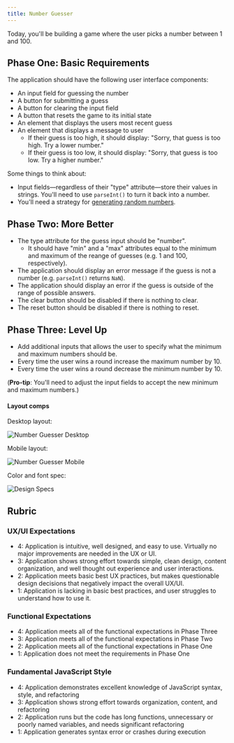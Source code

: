 ```yaml
---
title: Number Guesser
---
```


Today, you'll be building a game where the user picks a number between 1 and 100.

## Phase One: Basic Requirements

The application should have the following user interface components:

- An input field for guessing the number
- A button for submitting a guess
- A button for clearing the input field
- A button that resets the game to its initial state
- An element that displays the users most recent guess
- An element that displays a message to user
  - If their guess is too high, it should display: "Sorry, that guess is too high. Try a lower number."
  - If their guess is too low, it should display: "Sorry, that guess is too low. Try a higher number."

Some things to think about:

- Input fields—regardless of their "type" attribute—store their values in strings. You'll need to use `parseInt()` to turn it back into a number.
- You'll need a strategy for [generating random numbers][rand].

[rand]: https://github.com/turingschool/try-turing/blob/gh-pages/_posts/2000-01-31-afternoon-projects.markdown#generating-random-numbers

## Phase Two: More Better

- The type attribute for the guess input should be "number".
  - It should have "min" and a "max" attributes equal to the minimum and maximum of the reange of guesses (e.g. 1 and 100, respectively).
- The application should display an error message if the guess is not a number (e.g. `parseInt()` returns `NaN`).
- The application should display an error if the guess is outside of the range of possible answers.
- The clear button should be disabled if there is nothing to clear.
- The reset button should be disabled if there is nothing to reset.

## Phase Three: Level Up

- Add additional inputs that allows the user to specify what the minimum and maximum numbers should be.
- Every time the user wins a round increase the maximum number by 10.
- Every time the user wins a round decrease the minimum number by 10.

(**Pro-tip**: You'll need to adjust the input fields to accept the new minimum and maximum numbers.)

#### Layout comps

Desktop layout:

![Number Guesser Desktop][desktop-base]

Mobile layout:

![Number Guesser Mobile][mobile-base]

Color and font spec:

![Design Specs][design-specs]


[desktop-base]: /assets/images/projects/number-guesser/numberguesser1.png
[mobile-base]: /assets/images/projects/number-guesser/numberguesser2.png
[design-specs]: /assets/images/projects/number-guesser/numberguesser3.png

## Rubric

### UX/UI Expectations

- 4: Application is intuitive, well designed, and easy to use. Virtually no major improvements are needed in the UX or UI.
- 3: Application shows strong effort towards simple, clean design, content organization, and well thought out experience and user interactions.
- 2: Application meets basic best UX practices, but makes questionable design decisions that negatively impact the overall UX/UI.
- 1: Application is lacking in basic best practices, and user struggles to understand how to use it.

### Functional Expectations

- 4: Application meets all of the functional expectations in Phase Three
- 3: Application meets all of the functional expectations in Phase Two
- 2: Application meets all of the functional expectations in Phase One
- 1: Application does not meet the requirements in Phase One

### Fundamental JavaScript Style

- 4: Application demonstrates excellent knowledge of JavaScript syntax, style, and refactoring
- 3: Application shows strong effort towards organization, content, and refactoring
- 2: Application runs but the code has long functions, unnecessary or poorly named variables, and needs significant refactoring
- 1: Application generates syntax error or crashes during execution
